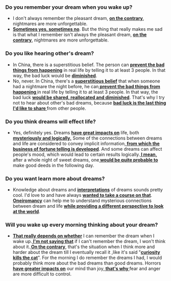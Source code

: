 ### Do you remember your dream when you wake up?
- I don't  always remember the pleasant dream, <b><u>on the contrary</u></b>, nightmares are more unforgettable.
- <b><u>Sometimes yes, sometimes no</u></b>. But the thing that really makes me sad is that what I remember isn't always the pleasant dream, <b><u>on the contrary</u></b>, nightmares are more unforgettable.
###  Do you like hearing other's dream?
- In China, there is a superstitious belief. The person can <b><u>prevent the bad things from happening</u></b> in real life by telling it to at least 3 people. In that way, the bad luck would be <b><u>diminished</u></b>.
- No, never. In China, there's a <b><u>superstitious belief</u></b> that when someone had a nightmare the night before, he can<b><u> prevent the bad things from happening </u></b>in real life by telling it to at least 3 people. In that way, the bad luck <b><u>would be shared, reallocated and diminished</u></b>. That's why I try not to hear about other's bad dreams, because <b><u>bad luck is the last thing I'd like to share </u></b>from other people.
### Do you think dreams will effect life?
- Yes, definitely yes. Dreams <b><u>have great impacts on</u></b> life, both <b><u>mysteriously and logically.</u></b> Some of the connections between dreams and life are considered to convey implicit information,<b><u> from which the business of fortune telling is developed</u></b>. And some dreams can affect people's mood, which would lead to certain results logically.<b><u> I mean,</u></b> after a whole night of sweet dreams, one<b><u> would be quite probable to </u></b>make good deeds in the following day.
### Do you want learn more about dreams?
- Knowledge about dreams and <b><u>interpretations</u></b> of dreams sounds pretty cool. I'd love to and have always <b><u>wanted to take a course on that</u></b>. <b><u>Oneiromancy</u></b> can help me to understand mysterious connections between dream and life <b><u>while providing a different perspective to look at the world</u></b>.
### Will you wake up every morning thinking about your dream?
- <b><u>That really depends on whether</u></b> I can remember the dream when I wake up.<b><u> I'm not saying that</u></b> if I can't remember the dream, I won't think about it.<b><u> On the contrary</u></b>, that's the situation when I think more and harder about the dream till I eventually recall it ,like it's said "<b><u>curiosity kills the cat</u></b>". For the morning I do remember the dreams I had, I would probably think more about the bad dreams than good dreams. Horrors<b><u> have greater impacts on</u></b> our mind than joy,<b><u> that's why </u></b>fear and anger are more difficult to control.